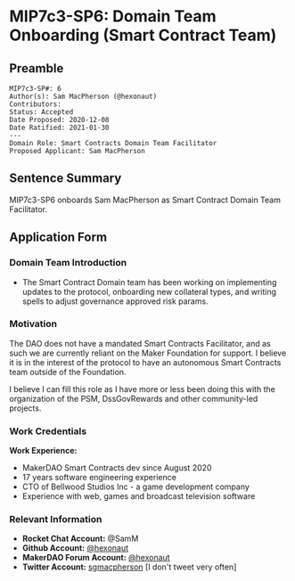 # MIP7c3-SP6: Domain Team Onboarding (Smart Contract Team)

## Preamble

```
MIP7c3-SP#: 6
Author(s): Sam MacPherson (@hexonaut)
Contributors:
Status: Accepted
Date Proposed: 2020-12-08
Date Ratified: 2021-01-30
---
Domain Role: Smart Contracts Domain Team Facilitator
Proposed Applicant: Sam MacPherson
```

## Sentence Summary
MIP7c3-SP6 onboards Sam MacPherson as Smart Contract Domain Team Facilitator.

## Application Form

### Domain Team Introduction

* The Smart Contract Domain team has been working on implementing updates to the protocol, onboarding new collateral types, and writing spells to adjust governance approved risk params.

### Motivation

The DAO does not have a mandated Smart Contracts Facilitator, and as such we are currently reliant on the Maker Foundation for support. I believe it is in the interest of the protocol to have an autonomous Smart Contracts team outside of the Foundation.

I believe I can fill this role as I have more or less been doing this with the organization of the PSM, DssGovRewards and other community-led projects.

### Work Credentials

**Work Experience:**

- MakerDAO Smart Contracts dev since August 2020
- 17 years software engineering experience
- CTO of Bellwood Studios Inc - a game development company
- Experience with web, games and broadcast television software

### Relevant Information

- **Rocket Chat Account:** @SamM
- **Github Account:** [@hexonaut](https://github.com/hexonaut)
- **MakerDAO Forum Account:** [@hexonaut](https://forum.makerdao.com/u/hexonaut/summary)
- **Twitter Account:** [sgmacpherson](https://twitter.com/sgmacpherson) [I don't tweet very often]
